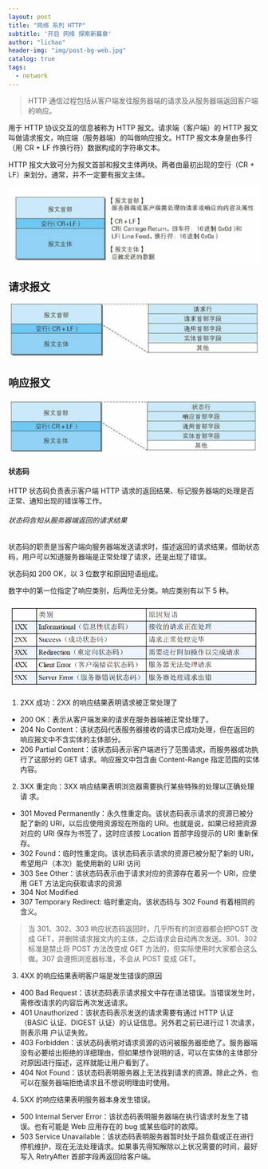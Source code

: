 ```yaml
---
layout: post
title: "网络 系列 HTTP"
subtitle: '开启 网络 探索新篇章'
author: "lichao"
header-img: "img/post-bg-web.jpg" 
catalog: true
tags:
  - network 
---
```


> HTTP 通信过程包括从客户端发往服务器端的请求及从服务器端返回客户端的响应。


用于 HTTP 协议交互的信息被称为 HTTP 报文。请求端（客户端）的 HTTP 报文叫做请求报文，响应端（服务器端）的叫做响应报文。HTTP 报文本身是由多行（用 CR + LF 作换行符）数据构成的字符串文本。

HTTP 报文大致可分为报文首部和报文主体两块。两者由最初出现的空行（CR + LF）来划分。通常，并不一定要有报文主体。

![网络](/img/network/32.png)

## 请求报文
![网络](/img/network/34.png)

## 响应报文
![网络](/img/network/33.png)

#### 状态码
HTTP 状态码负责表示客户端 HTTP 请求的返回结果、标记服务器端的处理是否正常、通知出现的错误等工作。
###### 状态码告知从服务器端返回的请求结果
状态码的职责是当客户端向服务器端发送请求时，描述返回的请求结果。借助状态码，用户可以知道服务器端是正常处理了请求，还是出现了错误。

状态码如 200 OK，以 3 位数字和原因短语组成。

数字中的第一位指定了响应类别，后两位无分类。响应类别有以下 5
种。

![网络](/img/network/35.png)

1. 2XX 成功：2XX 的响应结果表明请求被正常处理了
  * 200 OK：表示从客户端发来的请求在服务器端被正常处理了。
  * 204 No Content：该状态码代表服务器接收的请求已成功处理，但在返回的响应报文中不含实体的主体部分。
  * 206 Partial Content：该状态码表示客户端进行了范围请求，而服务器成功执行了这部分的 GET 请求。响应报文中包含由 Content-Range 指定范围的实体内容。
2. 3XX 重定向：3XX 响应结果表明浏览器需要执行某些特殊的处理以正确处理请
求。
  * 301 Moved Permanently：永久性重定向。该状态码表示请求的资源已被分配了新的 URI，以后应使用资源现在所指的 URI。也就是说，如果已经把资源对应的 URI 保存为书签了，这时应该按 Location 首部字段提示的 URI 重新保存。
  * 302 Found：临时性重定向。该状态码表示请求的资源已被分配了新的 URI，希望用户（本次）能使用新的 URI 访问
  * 303 See Other：该状态码表示由于请求对应的资源存在着另一个 URI，应使用 GET 方法定向获取请求的资源
  * 304 Not Modified
  * 307 Temporary Redirect: 临时重定向。该状态码与 302 Found 有着相同的含义。

> 当 301、302、303 响应状态码返回时，几乎所有的浏览器都会把POST 改成 GET，并删除请求报文内的主体，之后请求会自动再次发送。301、302 标准是禁止将 POST 方法改变成 GET 方法的，但实际使用时大家都会这么做。307 会遵照浏览器标准，不会从 POST 变成 GET。

3. 4XX 的响应结果表明客户端是发生错误的原因
  * 400 Bad Request：该状态码表示请求报文中存在语法错误。当错误发生时，需修改请求的内容后再次发送请求。
  * 401 Unauthorized：该状态码表示发送的请求需要有通过 HTTP 认证（BASIC 认证、DIGEST 认证）的认证信息。另外若之前已进行过 1 次请求，则表示用 户认证失败。
  * 403 Forbidden：该状态码表明对请求资源的访问被服务器拒绝了。服务器端没有必要给出拒绝的详细理由，但如果想作说明的话，可以在实体的主体部分对原因进行描述，这样就能让用户看到了。
  * 404 Not Found：该状态码表明服务器上无法找到请求的资源。除此之外，也可以在服务器端拒绝请求且不想说明理由时使用。
4. 5XX 的响应结果表明服务器本身发生错误。
  * 500 Internal Server Error：该状态码表明服务器端在执行请求时发生了错误。也有可能是 Web 应用存在的 bug 或某些临时的故障。
  * 503 Service Unavailable：该状态码表明服务器暂时处于超负载或正在进行停机维护，现在无法处理请求。如果事先得知解除以上状况需要的时间，最好写入 RetryAfter 首部字段再返回给客户端。